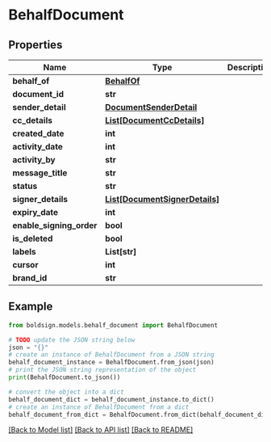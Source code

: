 # BehalfDocument


## Properties

Name | Type | Description | Notes
------------ | ------------- | ------------- | -------------
**behalf_of** | [**BehalfOf**](BehalfOf.md) |  | [optional] 
**document_id** | **str** |  | [optional] 
**sender_detail** | [**DocumentSenderDetail**](DocumentSenderDetail.md) |  | [optional] 
**cc_details** | [**List[DocumentCcDetails]**](DocumentCcDetails.md) |  | [optional] 
**created_date** | **int** |  | [optional] 
**activity_date** | **int** |  | [optional] 
**activity_by** | **str** |  | [optional] 
**message_title** | **str** |  | [optional] 
**status** | **str** |  | [optional] 
**signer_details** | [**List[DocumentSignerDetails]**](DocumentSignerDetails.md) |  | [optional] 
**expiry_date** | **int** |  | [optional] 
**enable_signing_order** | **bool** |  | [optional] 
**is_deleted** | **bool** |  | [optional] 
**labels** | **List[str]** |  | [optional] 
**cursor** | **int** |  | [optional] 
**brand_id** | **str** |  | [optional] 

## Example

```python
from boldsign.models.behalf_document import BehalfDocument

# TODO update the JSON string below
json = "{}"
# create an instance of BehalfDocument from a JSON string
behalf_document_instance = BehalfDocument.from_json(json)
# print the JSON string representation of the object
print(BehalfDocument.to_json())

# convert the object into a dict
behalf_document_dict = behalf_document_instance.to_dict()
# create an instance of BehalfDocument from a dict
behalf_document_from_dict = BehalfDocument.from_dict(behalf_document_dict)
```
[[Back to Model list]](../README.md#documentation-for-models) [[Back to API list]](../README.md#documentation-for-api-endpoints) [[Back to README]](../README.md)


